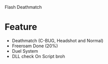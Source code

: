 Flash Deathmatch

# Feature
- Deathmatch (C-BUG, Headshot and Normal)
- Freeroam Done (20%) 
- Duel System
- DLL check On Script broh
  
